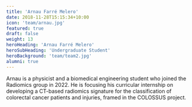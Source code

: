 ```yaml
---
title: 'Arnau Farré Melero'
date: 2018-11-28T15:15:34+10:00
icon: 'team/arnau.jpg'
featured: true
draft: false
weight: 13
heroHeading: 'Arnau Farré Melero'
heroSubHeading: 'Undergraduate Student'
heroBackground: 'team/team2.jpg'
alumni: true
---
```

Arnau is a physicist and a biomedical engineering student who joined the Radiomics group in 2022. He is focusing his curricular internship on developing a CT-based radiomics signature for the classification of colorectal cancer patients and injuries, framed in the COLOSSUS project.
